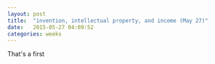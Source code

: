 ```yaml
---
layout: post
title:  "invention, intellectual property, and income (May 27)"
date:   2015-05-27 04:09:52
categories: weeks
---
```

That's a first 


 
 


